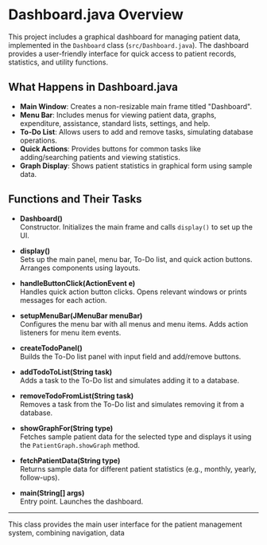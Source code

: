 # Dashboard.java Overview

This project includes a graphical dashboard for managing patient data, implemented in the `Dashboard` class (`src/Dashboard.java`). The dashboard provides a user-friendly interface for quick access to patient records, statistics, and utility functions.

## What Happens in Dashboard.java

- **Main Window**: Creates a non-resizable main frame titled "Dashboard".
- **Menu Bar**: Includes menus for viewing patient data, graphs, expenditure, assistance, standard lists, settings, and help.
- **To-Do List**: Allows users to add and remove tasks, simulating database operations.
- **Quick Actions**: Provides buttons for common tasks like adding/searching patients and viewing statistics.
- **Graph Display**: Shows patient statistics in graphical form using sample data.

## Functions and Their Tasks

- **Dashboard()**  
  Constructor. Initializes the main frame and calls `display()` to set up the UI.

- **display()**  
  Sets up the main panel, menu bar, To-Do list, and quick action buttons. Arranges components using layouts.

- **handleButtonClick(ActionEvent e)**  
  Handles quick action button clicks. Opens relevant windows or prints messages for each action.

- **setupMenuBar(JMenuBar menuBar)**  
  Configures the menu bar with all menus and menu items. Adds action listeners for menu item events.

- **createTodoPanel()**  
  Builds the To-Do list panel with input field and add/remove buttons.

- **addTodoToList(String task)**  
  Adds a task to the To-Do list and simulates adding it to a database.

- **removeTodoFromList(String task)**  
  Removes a task from the To-Do list and simulates removing it from a database.

- **showGraphFor(String type)**  
  Fetches sample patient data for the selected type and displays it using the `PatientGraph.showGraph` method.

- **fetchPatientData(String type)**  
  Returns sample data for different patient statistics (e.g., monthly, yearly, follow-ups).

- **main(String[] args)**  
  Entry point. Launches the dashboard.

---

This class provides the main user interface for the patient management system, combining navigation, data
